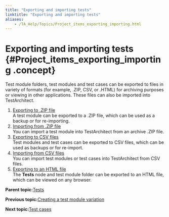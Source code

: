 ```yaml
--- 
title: "Exporting and importing tests"
linktitle: "Exporting and importing tests"
aliases: 
    - /TA_Help/Topics/Project_items_exporting_importing.html
---
```

# Exporting and importing tests {#Project_items_exporting_importing .concept}

Test module folders, test modules and test cases can be exported to files in variety of formats \(for example, .ZIP, CSV, or .HTML\) for archiving purposes or viewing in other applications. These files can also be imported into TestArchitect.

1.  [Exporting to .ZIP file](../../TA_Help/Topics/Test_module_exporting_to_zip.html)  
A test module can be exported to a .ZIP file, which can be used as a backup or for re-importing.
2.  [Importing from .ZIP file](../../TA_Help/Topics/Test_module_importing_from_zip.html)  
You can import a test module into TestArchitect from an archive .ZIP file.
3.  [Exporting to CSV files](../../TA_Help/Topics/Exporing_to_CSV.html)  
Test modules and test cases can be exported to CSV files, which can be used as backups or for re-import.
4.  [Importing from CSV files](../../TA_Help/Topics/Importing_from_CSV.html)  
You can import test modules or test cases into TestArchitect from CSV files.
5.  [Exporting to an HTML file](../../TA_Help/Topics/Test_module_exporting_to_html.html)  
The **Tests** node and test module folder can be exported to an HTML file, which can be viewed on any browser.

**Parent topic:**[Tests](../../TA_Help/Topics/Project_items_tests.html)

**Previous topic:**[Creating a test module variation](../../TA_Help/Topics/ug_TM_create_variation.html)

**Next topic:**[Test cases](../../TA_Help/Topics/Projects_and_tests_TC.html)

